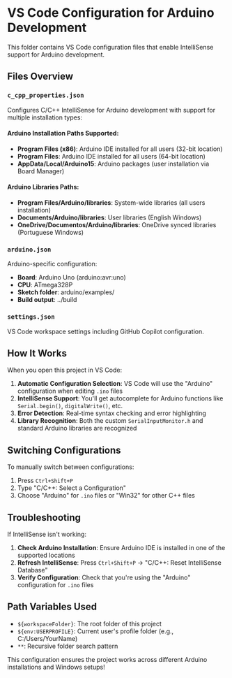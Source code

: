 # VS Code Configuration for Arduino Development

This folder contains VS Code configuration files that enable IntelliSense support for Arduino development.

## Files Overview

### `c_cpp_properties.json`
Configures C/C++ IntelliSense for Arduino development with support for multiple installation types:

#### Arduino Installation Paths Supported:
- **Program Files (x86)**: Arduino IDE installed for all users (32-bit location)
- **Program Files**: Arduino IDE installed for all users (64-bit location)
- **AppData/Local/Arduino15**: Arduino packages (user installation via Board Manager)

#### Arduino Libraries Paths:
- **Program Files/Arduino/libraries**: System-wide libraries (all users installation)
- **Documents/Arduino/libraries**: User libraries (English Windows)
- **OneDrive/Documentos/Arduino/libraries**: OneDrive synced libraries (Portuguese Windows)

### `arduino.json`
Arduino-specific configuration:
- **Board**: Arduino Uno (arduino:avr:uno)
- **CPU**: ATmega328P
- **Sketch folder**: arduino/examples/
- **Build output**: ../build

### `settings.json`
VS Code workspace settings including GitHub Copilot configuration.

## How It Works

When you open this project in VS Code:

1. **Automatic Configuration Selection**: VS Code will use the "Arduino" configuration when editing `.ino` files
2. **IntelliSense Support**: You'll get autocomplete for Arduino functions like `Serial.begin()`, `digitalWrite()`, etc.
3. **Error Detection**: Real-time syntax checking and error highlighting
4. **Library Recognition**: Both the custom `SerialInputMonitor.h` and standard Arduino libraries are recognized

## Switching Configurations

To manually switch between configurations:
1. Press `Ctrl+Shift+P`
2. Type "C/C++: Select a Configuration"
3. Choose "Arduino" for `.ino` files or "Win32" for other C++ files

## Troubleshooting

If IntelliSense isn't working:

1. **Check Arduino Installation**: Ensure Arduino IDE is installed in one of the supported locations
2. **Refresh IntelliSense**: Press `Ctrl+Shift+P` → "C/C++: Reset IntelliSense Database"
3. **Verify Configuration**: Check that you're using the "Arduino" configuration for `.ino` files

## Path Variables Used

- `${workspaceFolder}`: The root folder of this project
- `${env:USERPROFILE}`: Current user's profile folder (e.g., C:/Users/YourName)
- `**`: Recursive folder search pattern

This configuration ensures the project works across different Arduino installations and Windows setups!
